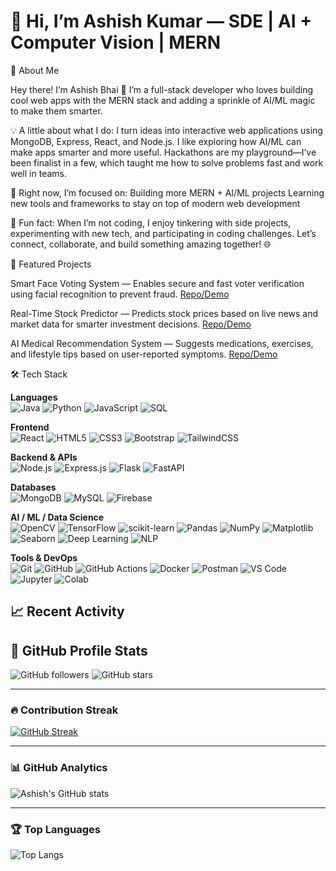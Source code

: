 # 👋 Hi, I’m Ashish Kumar — SDE | AI + Computer Vision | MERN

🌟 About Me

Hey there! I’m Ashish Bhai 👋
I’m a full-stack developer who loves building cool web apps with the MERN stack and adding a sprinkle of AI/ML magic to make them smarter.

💡 A little about what I do:
I turn ideas into interactive web applications using MongoDB, Express, React, and Node.js.
I like exploring how AI/ML can make apps smarter and more useful.
Hackathons are my playground—I’ve been finalist in a few, which taught me how to solve problems fast and work well in teams.

🚀 Right now, I’m focused on:
Building more MERN + AI/ML projects
Learning new tools and frameworks to stay on top of modern web development

🎯 Fun fact:
When I’m not coding, I enjoy tinkering with side projects, experimenting with new tech, and participating in coding challenges.
Let’s connect, collaborate, and build something amazing together! 🌐

🔗 Featured Projects

Smart Face Voting System — Enables secure and fast voter verification using facial recognition to prevent fraud.
[Repo/Demo](https://www.linkedin.com/posts/ashishkumar1854_electioncommissionofindia-blockchainvoting-activity-7346224352129875970-zjVA?utm_source=share&utm_medium=member_desktop&rcm=ACoAAEBIuG0Bz308RFWI08bIoMBauw9SHOptPPQ)

Real-Time Stock Predictor — Predicts stock prices based on live news and market data for smarter investment decisions.
[Repo/Demo](https://github.com/yourusername/smart-face-voting)


AI Medical Recommendation System — Suggests medications, exercises, and lifestyle tips based on user-reported symptoms.
[Repo/Demo](https://github.com/yourusername/smart-face-voting)

🛠️ Tech Stack

**Languages**  
![Java](https://img.shields.io/badge/Java-007396?style=for-the-badge&logo=java&logoColor=white)
![Python](https://img.shields.io/badge/Python-3776AB?style=for-the-badge&logo=python&logoColor=white)
![JavaScript](https://img.shields.io/badge/JavaScript-F7DF1E?style=for-the-badge&logo=javascript&logoColor=black)
![SQL](https://img.shields.io/badge/SQL-003B57?style=for-the-badge&logo=postgresql&logoColor=white)

**Frontend**  
![React](https://img.shields.io/badge/React-20232A?style=for-the-badge&logo=react&logoColor=61DAFB)
![HTML5](https://img.shields.io/badge/HTML5-E34F26?style=for-the-badge&logo=html5&logoColor=white)
![CSS3](https://img.shields.io/badge/CSS3-1572B6?style=for-the-badge&logo=css3&logoColor=white)
![Bootstrap](https://img.shields.io/badge/Bootstrap-563D7C?style=for-the-badge&logo=bootstrap&logoColor=white)
![TailwindCSS](https://img.shields.io/badge/TailwindCSS-06B6D4?style=for-the-badge&logo=tailwindcss&logoColor=white)

**Backend & APIs**  
![Node.js](https://img.shields.io/badge/Node.js-339933?style=for-the-badge&logo=node.js&logoColor=white)
![Express.js](https://img.shields.io/badge/Express.js-000000?style=for-the-badge&logo=express&logoColor=white)
![Flask](https://img.shields.io/badge/Flask-000000?style=for-the-badge&logo=flask&logoColor=white)
![FastAPI](https://img.shields.io/badge/FastAPI-009688?style=for-the-badge&logo=fastapi&logoColor=white)

**Databases**  
![MongoDB](https://img.shields.io/badge/MongoDB-47A248?style=for-the-badge&logo=mongodb&logoColor=white)
![MySQL](https://img.shields.io/badge/MySQL-4479A1?style=for-the-badge&logo=mysql&logoColor=white)
![Firebase](https://img.shields.io/badge/Firebase-FFCA28?style=for-the-badge&logo=firebase&logoColor=black)

**AI / ML / Data Science**  
![OpenCV](https://img.shields.io/badge/OpenCV-5C3EE8?style=for-the-badge&logo=opencv&logoColor=white)
![TensorFlow](https://img.shields.io/badge/TensorFlow-FF6F00?style=for-the-badge&logo=tensorflow&logoColor=white)
![scikit-learn](https://img.shields.io/badge/scikit--learn-F7931E?style=for-the-badge&logo=scikit-learn&logoColor=white)
![Pandas](https://img.shields.io/badge/Pandas-150458?style=for-the-badge&logo=pandas&logoColor=white)
![NumPy](https://img.shields.io/badge/NumPy-013243?style=for-the-badge&logo=numpy&logoColor=white)
![Matplotlib](https://img.shields.io/badge/Matplotlib-11557c?style=for-the-badge&logo=matplotlib&logoColor=white)
![Seaborn](https://img.shields.io/badge/Seaborn-3776AB?style=for-the-badge&logo=python&logoColor=white)
![Deep Learning](https://img.shields.io/badge/Deep%20Learning-FF6F00?style=for-the-badge&logo=keras&logoColor=white)
![NLP](https://img.shields.io/badge/NLP-2E77BC?style=for-the-badge&logo=google&logoColor=white)

**Tools & DevOps**  
![Git](https://img.shields.io/badge/Git-F05032?style=for-the-badge&logo=git&logoColor=white)
![GitHub](https://img.shields.io/badge/GitHub-181717?style=for-the-badge&logo=github&logoColor=white)
![GitHub Actions](https://img.shields.io/badge/GitHub%20Actions-2088FF?style=for-the-badge&logo=github-actions&logoColor=white)
![Docker](https://img.shields.io/badge/Docker-2496ED?style=for-the-badge&logo=docker&logoColor=white)
![Postman](https://img.shields.io/badge/Postman-FF6C37?style=for-the-badge&logo=postman&logoColor=white)
![VS Code](https://img.shields.io/badge/VS%20Code-0078d7?style=for-the-badge&logo=visual-studio-code&logoColor=white)
![Jupyter](https://img.shields.io/badge/Jupyter-F37626?style=for-the-badge&logo=jupyter&logoColor=white)
![Colab](https://img.shields.io/badge/Google%20Colab-F9AB00?style=for-the-badge&logo=googlecolab&logoColor=white)


## 📈 Recent Activity
<!-- Add badges/widgets later -->

## 🌟 GitHub Profile Stats  

![GitHub followers](https://img.shields.io/github/followers/Ashishkumar1854?style=social)
![GitHub stars](https://img.shields.io/github/stars/Ashishkumar1854?affiliations=OWNER&style=social)  

---

### 🔥 Contribution Streak
[![GitHub Streak](https://streak-stats.demolab.com?user=Ashishkumar1854&theme=radical&border_radius=10)](https://git.io/streak-stats)

---

### 📊 GitHub Analytics
![Ashish's GitHub stats](https://github-readme-stats.vercel.app/api?username=Ashishkumar1854&show_icons=true&theme=radical&border_radius=10)

---

### 🏆 Top Languages
![Top Langs](https://github-readme-stats.vercel.app/api/top-langs/?username=Ashishkumar1854&layout=compact&theme=radical&border_radius=10)
